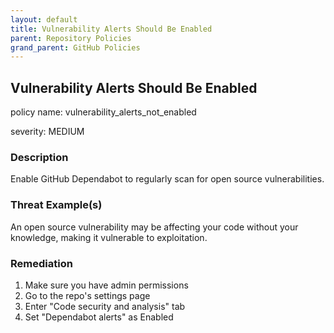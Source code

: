 ```yaml
---
layout: default
title: Vulnerability Alerts Should Be Enabled
parent: Repository Policies
grand_parent: GitHub Policies
---
```



## Vulnerability Alerts Should Be Enabled
policy name: vulnerability_alerts_not_enabled

severity: MEDIUM

### Description
Enable GitHub Dependabot to regularly scan for open source vulnerabilities.

### Threat Example(s)
An open source vulnerability may be affecting your code without your knowledge, making it vulnerable to exploitation.



### Remediation
1. Make sure you have admin permissions
2. Go to the repo's settings page
3. Enter "Code security and analysis" tab
4. Set "Dependabot alerts" as Enabled



